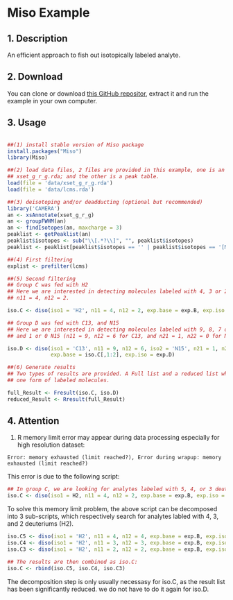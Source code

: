 # Miso Example


## 1. Description

An efficient approach to fish out isotopically labeled analyte.

## 2. Download

You can clone or download [this GitHub repositor](https://github.com/YonghuiDong/Miso_example.git), extract it and run the example in your own computer.

## 3. Usage

```r

##(1) install stable version of Miso package
install.packages("Miso")
library(Miso)

##(2) load data files, 2 files are provided in this example, one is an xcms pre-processed data, 
## xset_g_r_g.rda; and the other is a peak table.
load(file = 'data/xset_g_r_g.rda')
load(file = 'data/lcms.rda')

##(3) deisotoping and/or deadducting (optional but recommended)
library('CAMERA')
an <- xsAnnotate(xset_g_r_g)
an <- groupFWHM(an)
an <- findIsotopes(an, maxcharge = 3)
peaklist <- getPeaklist(an)
peaklist$isotopes <- sub("\\[.*?\\]", "", peaklist$isotopes)
peaklist <- peaklist[peaklist$isotopes == '' | peaklist$isotopes == '[M]+', ]

##(4) First filtering
explist <- prefilter(lcms)

##(5) Second filtering
## Group C was fed with H2
## Here we are interested in detecting molecules labeled with 4, 3 or 2 H2 (deuterium). 
## n11 = 4, n12 = 2.

iso.C <- diso(iso1 = 'H2', n11 = 4, n12 = 2, exp.base = exp.B, exp.iso = exp.C)

## Group D was fed with C13, and N15
## Here we are interested in detecting molecules labeled with 9, 8, 7 or 6 C13, 
## and 1 or 0 N15 (n11 = 9, n12 = 6 for C13, and n21 = 1, n22 = 0 for N15)

iso.D <- diso(iso1 = 'C13', n11 = 9, n12 = 6, iso2 = 'N15', n21 = 1, n22 = 0,
              exp.base = iso.C[,1:2], exp.iso = exp.D)

##(6) Generate results
## Two types of results are provided. A Full list and a reduced list which contains only 
## one form of labeled molecules.

full_Result <- Fresult(iso.C, iso.D)
reduced_Result <- Rresult(full_Result)
```
## 4. Attention    

1. R memory limit error may appear during data processing especially for high resolution dataset:   

`Error: memory exhausted (limit reached?), Error during wrapup: memory exhausted (limit reached?)` 

This error is due to the following script:

```r
## In group C, we are looking for analytes labeled with 5, 4, or 3 deuteriums (H2).
iso.C <- diso(iso1 = H2, n11 = 4, n12 = 2, exp.base = exp.B, exp.iso = exp.C)
```

To solve this memory limit problem, the above script can be decomposed into 3 sub-scripts, which respectively search for analytes labled with 4, 3, and 2 deuteriums (H2).

```r
iso.C5 <- diso(iso1 = 'H2', n11 = 4, n12 = 4, exp.base = exp.B, exp.iso = exp.C)
iso.C4 <- diso(iso1 = 'H2', n11 = 3, n12 = 3, exp.base = exp.B, exp.iso = exp.C)
iso.C3 <- diso(iso1 = 'H2', n11 = 2, n12 = 2, exp.base = exp.B, exp.iso = exp.C)

## The results are then combined as iso.C:
iso.C <- rbind(iso.C5, iso.C4, iso.C3)
```

The decomposition step is only usually necessasy for iso.C, as the result list has been significantly reduced. we do not have to do it again for iso.D.
